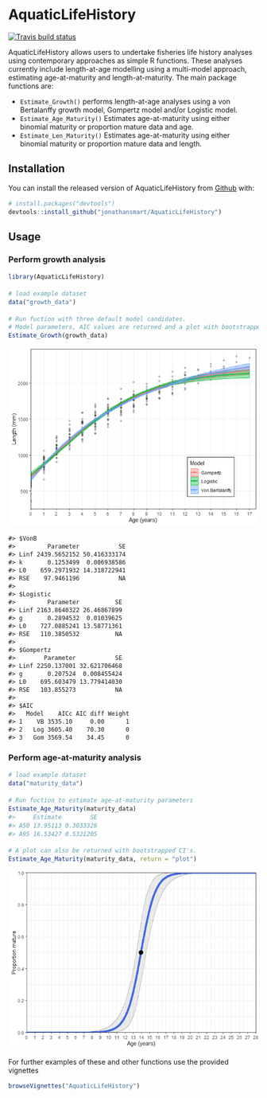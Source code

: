 
<!-- README.md is generated from README.Rmd. Please edit that file -->
AquaticLifeHistory
==================

<!-- badges: start -->
[![Travis build status](https://travis-ci.org/jonathansmart/AquaticLifeHistory.svg?branch=master)](https://travis-ci.org/jonathansmart/AquaticLifeHistory) <!-- badges: end -->

AquaticLifeHistory allows users to undertake fisheries life history analyses using contemporary approaches as simple R functions. These analyses currently include length-at-age modelling using a multi-model approach, estimating age-at-maturity and length-at-maturity. The main package functions are:

-   `Estimate_Growth()` performs length-at-age analyses using a von Bertalanffy growth model, Gompertz model and/or Logistic model.
-   `Estimate_Age_Maturity()` Estimates age-at-maturity using either binomial maturity or proportion mature data and age.
-   `Estimate_Len_Maturity()` Estimates age-at-maturity using either binomial maturity or proportion mature data and length.

Installation
------------

You can install the released version of AquaticLifeHistory from [Github](https://github.com/jonathansmart/AquaticLifeHistory) with:

``` r
# install.packages("devtools")
devtools::install_github("jonathansmart/AquaticLifeHistory")
```

Usage
-----

### Perform growth analysis

``` r
library(AquaticLifeHistory)

# load example dataset
data("growth_data")

# Run fuction with three default model candidates.
# Model parameters, AIC values are returned and a plot with bootstrapped CI's is printed to examine fits.
Estimate_Growth(growth_data)
```

![](man/figures/unnamed-chunk-2-1.png)

    #> $VonB
    #>         Parameter           SE
    #> Linf 2439.5652152 50.416333174
    #> k       0.1253499  0.006938586
    #> L0    659.2971932 14.318722941
    #> RSE    97.9461196           NA
    #> 
    #> $Logistic
    #>         Parameter          SE
    #> Linf 2163.8640322 26.46867899
    #> g       0.2894532  0.01039625
    #> L0    727.0885241 13.58771361
    #> RSE   110.3850532          NA
    #> 
    #> $Gompertz
    #>        Parameter           SE
    #> Linf 2250.137001 32.621706468
    #> g       0.207524  0.008455424
    #> L0    695.603479 13.779414030
    #> RSE   103.855273           NA
    #> 
    #> $AIC
    #>   Model    AICc AIC diff Weight
    #> 1    VB 3535.10     0.00      1
    #> 2   Log 3605.40    70.30      0
    #> 3   Gom 3569.54    34.45      0

### Perform age-at-maturity analysis

``` r
# load example dataset
data("maturity_data")

# Run fuction to estimate age-at-maturity parameters
Estimate_Age_Maturity(maturity_data)
#>     Estimate        SE
#> A50 13.95113 0.3033328
#> A95 16.53427 0.5321205

# A plot can also be returned with bootstrapped CI's.
Estimate_Age_Maturity(maturity_data, return = "plot")
```

![](man/figures/unnamed-chunk-3-1.png)

For further examples of these and other functions use the provided vignettes

``` r
browseVignettes("AquaticLifeHistory")
```
